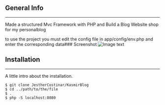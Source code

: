 ## General Info

---

Made a structured Mvc Framework with PHP and Build a Blog Website shop for my personalblog

to use the project you must edit the config file in app/config/env.php and enter the corresponding data### Screenshot
![Image text](<img src="/KasmirBlog/public/assets/img/banner.jpg">)

## Installation

---

A little intro about the installation.

```
$ git clone JestherCostinar/KasmirBlog
$ cd ../path/to/the/file
$ .
$ php -S localhost:8080
```
